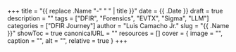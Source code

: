 +++
title = "{{ replace .Name "-" " " | title }}"
date = {{ .Date }}
draft = true
description = ""
tags = ["DFIR", "Forensics", "EVTX", "Sigma", "LLM"]
categories = ["DFIR Journey"]
author = "Luis Camacho Jr."
slug = "{{ .Name }}"
showToc = true
canonicalURL = ""
resources = []
cover = { image = "", caption = "", alt = "", relative = true }
+++
